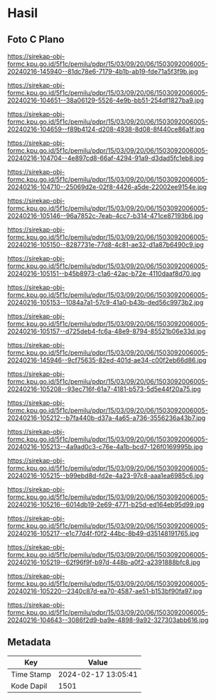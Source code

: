 # Hasil

## Foto C Plano

https://sirekap-obj-formc.kpu.go.id/5f1c/pemilu/pdpr/15/03/09/20/06/1503092006005-20240216-145940--81dc78e6-7179-4b1b-ab19-fde71a5f3f9b.jpg

https://sirekap-obj-formc.kpu.go.id/5f1c/pemilu/pdpr/15/03/09/20/06/1503092006005-20240216-104651--38a06129-5526-4e9b-bb51-254df1827ba9.jpg

https://sirekap-obj-formc.kpu.go.id/5f1c/pemilu/pdpr/15/03/09/20/06/1503092006005-20240216-104659--f89b4124-d208-4938-8d08-8f440ce86a1f.jpg

https://sirekap-obj-formc.kpu.go.id/5f1c/pemilu/pdpr/15/03/09/20/06/1503092006005-20240216-104704--4e897cd8-66af-4294-91a9-d3dad5fc1eb8.jpg

https://sirekap-obj-formc.kpu.go.id/5f1c/pemilu/pdpr/15/03/09/20/06/1503092006005-20240216-104710--25069d2e-02f8-4426-a5de-22002ee9154e.jpg

https://sirekap-obj-formc.kpu.go.id/5f1c/pemilu/pdpr/15/03/09/20/06/1503092006005-20240216-105146--96a7852c-7eab-4cc7-b314-471ce87193b6.jpg

https://sirekap-obj-formc.kpu.go.id/5f1c/pemilu/pdpr/15/03/09/20/06/1503092006005-20240216-105150--8287731e-77d8-4c81-ae32-d1a87b6490c9.jpg

https://sirekap-obj-formc.kpu.go.id/5f1c/pemilu/pdpr/15/03/09/20/06/1503092006005-20240216-105151--b45b8973-c1a6-42ac-b72e-4110daaf8d70.jpg

https://sirekap-obj-formc.kpu.go.id/5f1c/pemilu/pdpr/15/03/09/20/06/1503092006005-20240216-105153--1084a7a1-57c9-41a0-b43b-ded56c9973b2.jpg

https://sirekap-obj-formc.kpu.go.id/5f1c/pemilu/pdpr/15/03/09/20/06/1503092006005-20240216-105157--d725deb4-fc6a-48e9-8794-85521b06e33d.jpg

https://sirekap-obj-formc.kpu.go.id/5f1c/pemilu/pdpr/15/03/09/20/06/1503092006005-20240216-145946--9cf75635-82ed-401d-ae34-c00f2eb66d86.jpg

https://sirekap-obj-formc.kpu.go.id/5f1c/pemilu/pdpr/15/03/09/20/06/1503092006005-20240216-105208--93ec716f-61a7-4181-b573-5d5e44f20a75.jpg

https://sirekap-obj-formc.kpu.go.id/5f1c/pemilu/pdpr/15/03/09/20/06/1503092006005-20240216-105212--b7fa440b-d37a-4a65-a736-3556236a43b7.jpg

https://sirekap-obj-formc.kpu.go.id/5f1c/pemilu/pdpr/15/03/09/20/06/1503092006005-20240216-105213--4a9ad0c3-c76e-4a1b-bcd7-126f0169995b.jpg

https://sirekap-obj-formc.kpu.go.id/5f1c/pemilu/pdpr/15/03/09/20/06/1503092006005-20240216-105215--b99ebd8d-fd2e-4a23-97c8-aaa1ea6985c6.jpg

https://sirekap-obj-formc.kpu.go.id/5f1c/pemilu/pdpr/15/03/09/20/06/1503092006005-20240216-105216--6014db19-2e69-4771-b25d-ed164eb95d99.jpg

https://sirekap-obj-formc.kpu.go.id/5f1c/pemilu/pdpr/15/03/09/20/06/1503092006005-20240216-105217--e1c77d4f-f0f2-44bc-8b49-d35148191765.jpg

https://sirekap-obj-formc.kpu.go.id/5f1c/pemilu/pdpr/15/03/09/20/06/1503092006005-20240216-105219--62f96f9f-b97d-448b-a0f2-a2391888bfc8.jpg

https://sirekap-obj-formc.kpu.go.id/5f1c/pemilu/pdpr/15/03/09/20/06/1503092006005-20240216-105220--2340c87d-ea70-4587-ae51-b153bf90fa97.jpg

https://sirekap-obj-formc.kpu.go.id/5f1c/pemilu/pdpr/15/03/09/20/06/1503092006005-20240216-104643--3086f2d9-ba9e-4898-9a92-327303abb616.jpg


## Metadata

| Key        | Value               |
| ---------- | ------------------- |
| Time Stamp | 2024-02-17 13:05:41 |
| Kode Dapil | 1501                |



